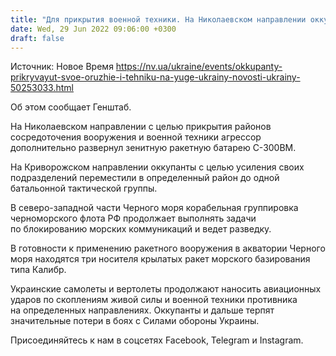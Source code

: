 ```yaml
---
title: "Для прикрытия военной техники. На Николаевском направлении оккупанты развернули зенитную ракетную батарею С-300ВМ — Генштаб"
date: Wed, 29 Jun 2022 09:06:00 +0300
draft: false
---
```

Источник: Новое Время https://nv.ua/ukraine/events/okkupanty-prikryvayut-svoe-oruzhie-i-tehniku-na-yuge-ukrainy-novosti-ukrainy-50253033.html


Об этом сообщает Генштаб.

На Николаевском направлении с целью прикрытия районов сосредоточения вооружения и военной техники агрессор дополнительно развернул зенитную ракетную батарею С-300ВМ.

На Криворожском направлении оккупанты с целью усиления своих подразделений переместили в определенный район до одной батальонной тактической группы.

В северо-западной части Черного моря корабельная группировка черноморского флота РФ продолжает выполнять задачи по блокированию морских коммуникаций и ведет разведку.

В готовности к применению ракетного вооружения в акватории Черного моря находятся три носителя крылатых ракет морского базирования типа Калибр.

Украинские самолеты и вертолеты продолжают наносить авиационных ударов по скоплениям живой силы и военной техники противника на определенных направлениях. Оккупанты и дальше терпят значительные потери в боях с Силами обороны Украины.

Присоединяйтесь к нам в соцсетях Facebook, Telegram и Instagram.
